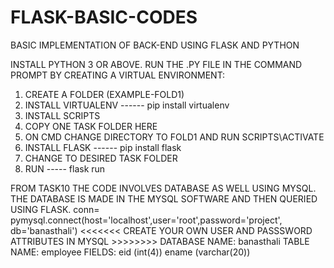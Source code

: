 # FLASK-BASIC-CODES
BASIC IMPLEMENTATION OF BACK-END USING FLASK AND PYTHON

INSTALL PYTHON 3 OR ABOVE. RUN THE .PY FILE IN THE COMMAND PROMPT BY CREATING A VIRTUAL ENVIRONMENT:
1. CREATE A FOLDER (EXAMPLE-FOLD1)
2. INSTALL VIRTUALENV ------  pip install virtualenv 
3. INSTALL SCRIPTS
4. COPY ONE TASK FOLDER HERE
5. ON CMD CHANGE DIRECTORY TO FOLD1 AND RUN SCRIPTS\ACTIVATE
6. INSTALL FLASK ------ pip install flask
7. CHANGE TO DESIRED TASK FOLDER
8. RUN ----- flask run



FROM TASK10 THE CODE INVOLVES DATABASE AS WELL USING MYSQL. THE DATABASE IS MADE IN THE MYSQL SOFTWARE AND THEN QUERIED USING FLASK.
conn= pymysql.connect(host='localhost',user='root',password='project', db='banasthali')
<<<<<<<     CREATE YOUR OWN USER AND PASSSWORD ATTRIBUTES IN MYSQL      >>>>>>>>
DATABASE NAME: banasthali
TABLE NAME: employee
FIELDS:
eid (int(4))
ename (varchar(20))

